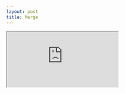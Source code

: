 ```yaml
---
layout: post
title: Merge
---
```


<iframe src="https://docs.google.com/document/d/e/2PACX-1vRcZuuVcueKSINKNnLFji9hvu5PxG9MzChRNYluagE-6fK3D276rNAntwoxuEuD2FPyoukQi17NKG-1/pub?embedded=true"></iframe>
